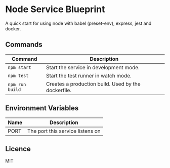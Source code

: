 # Node Service Blueprint

A quick start for using node with babel (preset-env), express, jest and docker.

## Commands

| Command         | Description                                         |
|-----------------|-----------------------------------------------------|
| `npm start`     | Start the service in development mode.              |
| `npm test`      | Start the test runner in watch mode.                |
| `npm run build` | Creates a production build. Used by the dockerfile. |

## Environment Variables

| Name | Description                      |
|------|----------------------------------|
| PORT | The port this service listens on |

## Licence

MIT
